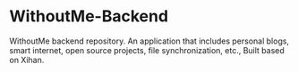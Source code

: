 # WithoutMe-Backend
WithoutMe backend repository. An application that includes personal blogs, smart internet, open source projects, file synchronization, etc., Built based on Xihan.
